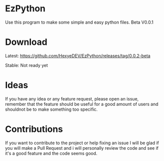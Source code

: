 # EzPython
Use this program to make some simple and easy python files. Beta V0.0.1

# Download
Latest: https://github.com/HexyeDEV/EzPython/releases/tag/0.0.2-beta

Stable: Not ready yet

# Ideas
If you have any idea or any feature request, please open an issue, remember that the feature should be useful for a good amount of users and shouldnot be to make something too specific.

# Contributions
If you want to contribute to the project or help fixing an issue I will be glad if you will make a Pull Request and i will personally review the code and see if it's a good feature and the code seems good.
